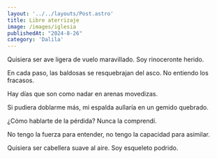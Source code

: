 ```yaml
---
layout: '../../layouts/Post.astro'
title: Libre aterrizaje
image: /images/iglesia
publishedAt: "2024-8-26"
category: 'Dalila'
---
```


Quisiera ser ave ligera de vuelo maravillado. Soy rinoceronte herido.

En cada paso, las baldosas se resquebrajan del asco. No entiendo los fracasos.

Hay días que son como nadar en arenas movedizas.

Si pudiera doblarme más, mi espalda aullaría en un gemido quebrado.

¿Cómo hablarte de la pérdida? Nunca la comprendí.

No tengo la fuerza para entender, no tengo la capacidad para asimilar.

Quisiera ser cabellera suave al aire. Soy esqueleto podrido.